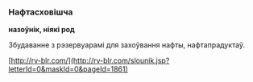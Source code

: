 ### Нафтасховішча
**назоўнік, ніякі род**

Збудаванне з рэзервуарамі для захоўвання нафты, нафтапрадуктаў.

<a rel="author">[http://rv-blr.com/](http://rv-blr.com/slounik.jsp?letterId=0&maskId=0&pageId=1861)</a>
